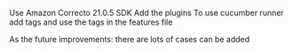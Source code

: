 Use Amazon Correcto 21.0.5 SDK
Add the plugins 
To use cucumber runner add tags and use the tags in the features file

As the future improvements: there are lots of cases can be added 
